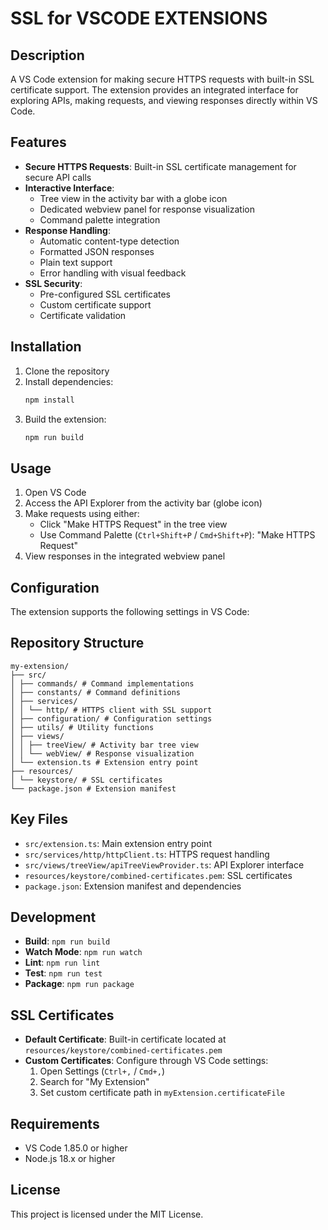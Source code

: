 # SSL for VSCODE EXTENSIONS

## Description
A VS Code extension for making secure HTTPS requests with built-in SSL certificate support. The extension provides an integrated interface for exploring APIs, making requests, and viewing responses directly within VS Code.

## Features
- **Secure HTTPS Requests**: Built-in SSL certificate management for secure API calls
- **Interactive Interface**: 
  - Tree view in the activity bar with a globe icon
  - Dedicated webview panel for response visualization
  - Command palette integration
- **Response Handling**:
  - Automatic content-type detection
  - Formatted JSON responses
  - Plain text support
  - Error handling with visual feedback
- **SSL Security**:
  - Pre-configured SSL certificates
  - Custom certificate support
  - Certificate validation

## Installation
1. Clone the repository
2. Install dependencies:
   ```bash
   npm install
   ```
3. Build the extension:
   ```bash
   npm run build
   ```

## Usage
1. Open VS Code
2. Access the API Explorer from the activity bar (globe icon)
3. Make requests using either:
   - Click "Make HTTPS Request" in the tree view
   - Use Command Palette (`Ctrl+Shift+P` / `Cmd+Shift+P`): "Make HTTPS Request"
4. View responses in the integrated webview panel

## Configuration
The extension supports the following settings in VS Code:

## Repository Structure
``` 
my-extension/
├── src/
│ ├── commands/ # Command implementations
│ ├── constants/ # Command definitions
│ ├── services/
│ │ └── http/ # HTTPS client with SSL support
│ ├── configuration/ # Configuration settings
│ ├── utils/ # Utility functions
│ ├── views/
│ │ ├── treeView/ # Activity bar tree view
│ │ └── webView/ # Response visualization
│ └── extension.ts # Extension entry point
├── resources/
│ └── keystore/ # SSL certificates
└── package.json # Extension manifest
``` 

## Key Files
- `src/extension.ts`: Main extension entry point
- `src/services/http/httpClient.ts`: HTTPS request handling
- `src/views/treeView/apiTreeViewProvider.ts`: API Explorer interface
- `resources/keystore/combined-certificates.pem`: SSL certificates
- `package.json`: Extension manifest and dependencies 

## Development
- **Build**: `npm run build`
- **Watch Mode**: `npm run watch`
- **Lint**: `npm run lint`
- **Test**: `npm run test`
- **Package**: `npm run package`

## SSL Certificates
- **Default Certificate**: Built-in certificate located at `resources/keystore/combined-certificates.pem`
- **Custom Certificates**: Configure through VS Code settings:
  1. Open Settings (`Ctrl+,` / `Cmd+,`)
  2. Search for "My Extension"
  3. Set custom certificate path in `myExtension.certificateFile`

## Requirements
- VS Code 1.85.0 or higher
- Node.js 18.x or higher

## License
This project is licensed under the MIT License. 

